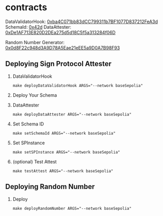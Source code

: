 # contracts

DataValidatorHook: [0xba4C071bb83dCC799311b7BF1077D837212FeA3d](https://base-sepolia.blockscout.com/address/0xba4C071bb83dCC799311b7BF1077D837212FeA3d?tab=contract)
SchemaId: [0x42d](https://testnet-scan.sign.global/schema/onchain_evm_84532_0x42d)
DataAttester: [0xDe1AF713E820D2DEa275d5d18C5f5a313284f06D](https://base-sepolia.blockscout.com/address/0xDe1AF713E820D2DEa275d5d18C5f5a313284f06D?tab=contract)

Random Number Generator: [0x0d8F22c948d3A9D78A5Eae21eEE5a9D0A7B98F93](https://base-sepolia.blockscout.com/address/0x0d8F22c948d3A9D78A5Eae21eEE5a9D0A7B98F93?tab=contract)


## Deploying Sign Protocol Attester

1. DataValidatorHook
    ```
    make deployDataValidatorHook ARGS="--network baseSepolia"
    ```

2. Deploy Your Schema 
   
3. DataAttester
    ```
    make deployDataAttester ARGS="--network baseSepolia"
    ```

4. Set Schema ID
    ```
    make setSchemaId ARGS="--network baseSepolia"
    ```

5. Set SPInstance
    ```
    make setSPInstance ARGS="--network baseSepolia"
    ```

6. (optional) Test Attest
    ```
    make testAttest ARGS="--network baseSepolia"
    ```

## Deploying Random Number 

1. Deploy
    ```
    make deployRandomNumber ARGS="--network baseSepolia"
    ```
